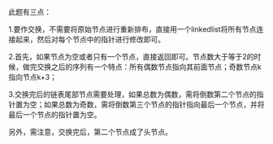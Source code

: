 此题有三点：

1.要作交换，不需要将原始节点进行重新排布，直接用一个linkedlist将所有节点连接起来，然后对每个节点中的指针进行修改即可。

2.首先，如果节点为空或者只有一个节点，直接返回即可。节点数大于等于2的时候，做完交换之后的序列有一个特点：所有偶数节点指向其前面节点；奇数节点k指向节点k+3；

3.交换完后的链表尾部节点需要处理，如果总数为偶数，需将倒数第二个节点的指针置为空；如果总数为奇数，需将倒数第三个节点的指针指向最后一个节点，并将最后一个节点的指针置为空。

另外，需注意，交换完后，第二个节点成了头节点。
